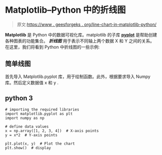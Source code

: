 # Matplotlib–Python 中的折线图

> 原文:[https://www . geesforgeks . org/line-chart-in-matplotlib-python/](https://www.geeksforgeeks.org/line-chart-in-matplotlib-python/)

**Matplotlib** 是 Python 中的数据可视化库。matplotlib 的子库 [**pyplot**](https://www.geeksforgeeks.org/pyplot-in-matplotlib/) 是帮助创建各种图表的功能集合。 ***折线图*** 用于表示不同轴上两个数据 X 和 Y 之间的关系。在这里，我们将看到 Python 中折线图的一些示例:

## 简单线图

首先导入 Matplotlib.pyplot 库，用于绘制函数。此外，根据要求导入 Numpy 库。然后定义数据值 x 和 y .

## python 3

```
# importing the required libraries
import matplotlib.pyplot as plt
import numpy as np

# define data values
x = np.array([1, 2, 3, 4])  # X-axis points
y = x*2  # Y-axis points

plt.plot(x, y)  # Plot the chart
plt.show()  # display
```